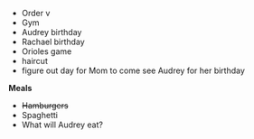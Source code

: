 * Order v
* Gym
* Audrey birthday
* Rachael birthday
* Orioles game
* haircut 
* figure out day for Mom to come see Audrey for her birthday

**Meals**
* ~~Hamburgers~~
* Spaghetti
* What will Audrey eat?
